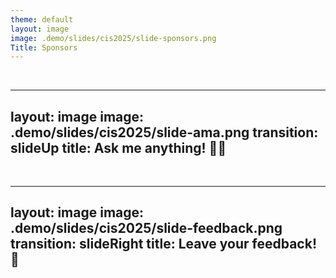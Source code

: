 ```yaml
---
theme: default
layout: image
image: .demo/slides/cis2025/slide-sponsors.png
Title: Sponsors
---
```


<br/>

---
layout: image
image: .demo/slides/cis2025/slide-ama.png
transition: slideUp
title: Ask me anything! 🙋‍♂️
---

<br/>

---
layout: image
image: .demo/slides/cis2025/slide-feedback.png
transition: slideRight
title: Leave your feedback! 📝
---
